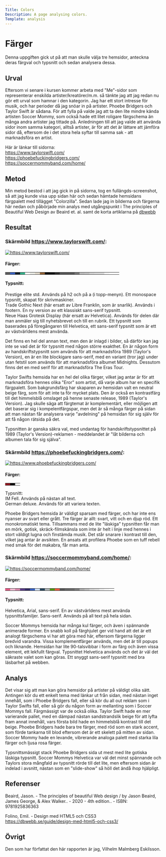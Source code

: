 ```yaml
---
Title: Colors
Description: A page analysing colors.
Template: analysis
---
```


Färger
=======================

Denna uppgiften gick ut på att man skulle välja tre hemsidor, anteckna deras färgval och typsnitt och sedan analysera dessa. 


Urval
-----------------------

Eftersom vi senare i kursen kommer arbeta med "Me"-sidor som representerar enskilda artister/kreatörer/m.m. så tänkte jag att jag redan nu gör ett urval som hamnar i den kategorin. Jag har ett stort intresse för musik, och har perioder då jag snöar in på artister. Phoebe Bridgers och Taylor Swift är sådana. För att fylla på valde jag att ta den lite mindre kända artisten Soccer Mommy, som också hade ett litet roligare färgschema än många andra artister jag tittade på. Anledningen till att jag valde att använda sidor inom samma kategori, alltså artister, är för att det är lättare att jämföra sidor då, eftersom de i det stora hela syftar till samma sak - att marknadsföra en artist.

Här är länkar till sidorna:  
https://www.taylorswift.com/  
https://phoebefuckingbridgers.com/  
https://soccermommyband.com/home/


Metod
-----------------------

Min metod bestod i att jag gick in på sidorna, tog en fullängds-screenshot, så att jag kunde visa upp sidan här och sedan hämtade hemsidans färgpalett med tillägget "Colorzilla". Sedan lade jag in bilderna och färgerna här nedan och påbörjade min analys med utgångspunkt i The principles of Beautiful Web Design av Beaird et. al. samt de korta artiklarna på [dbwebb](https://dbwebb.se/guide/design-med-html5-och-css3/farg)

Resultat
-----------------------

### Skärmbild https://www.taylorswift.com/: 
 

<a href="%assets_url%/img/taylor.png"><img src="%assets_url%/img/taylor.png" alt="https://www.taylorswift.com/" class="analysis-img"></a>

#### Färger: 
<table class="color-table">
<tr>
<td style="background-color: #5D5D5E">
<td style="background-color: #3860BE">
<td style="background-color: #0F1D28">
<td style="background-color: #32AE88">
<td style="background-color: #F9FFFA">
<td style="background-color: #E8E9E3">
<td style="background-color: #DCD6C8">
<td style="background-color: #8D5F34">
<td style="background-color: #000000">
<td style="background-color: #111111">
<td style="background-color: #2D2D2D">
<td style="background-color: #545454">
<td style="background-color: #555555">
<td style="background-color: #565656">
<td style="background-color: #767676">
<td style="background-color: #BBBBBB">
<td style="background-color: #C1C1C1">
<td style="background-color: #D1D1D1">
<td style="background-color: #D7D7D7">
<td style="background-color: #D8D8D8">
<td style="background-color: #F4F4F4">
<td style="background-color: #FEFEFE">
<td style="background-color: #FFFFFF">
</tr>
</table>

#### Typsnitt:  
<span class="taylorfont1">Prestige elite std.</span> Används på h2 och på a (i topp-menyn). Ett monospace typsnitt, skapat för skrivmaskiner.   
<span class="taylorfont2">Trade Gothic Next</span> (här ersatt av Libre Franklin, som är snarlik). Används i footern. En ny version av ett klassiskt sans-serif typsnitt.   
<span class="taylorfont3">Neue Haas Grotesk Display</span> (här ersatt av Helvetica). Används för delen där man anmäler sig till nyhetsbrevet och till en rubrik. Ett typsnitt som baserades på föregångaren till Helvetica, ett sans-serif typsnitt som är ett av västvärldens mest använda.  

Det finns en hel del annan text, men den är inlagd i bilder, så därför kan jag inte se vad det är för typsnitt med någon större exakthet. En är någon form av handskriftstypsnitt som används för att marknadsföra 1989 (Taylor's Version), en är en lite blockigare sans-serif, med en variant (tror jag) under utan fetstil som används för att marknadsföra albumet Midnights. Dessutom finns det en med serif för att marknadsföra The Eras Tour.

Taylor Swifts hemsida har en hel del olika färger, vilket jag antar är för att marknadsföra hennes olika "Eror" som artist, då varje album har en specifik färgpalett. Som bakgrundsfärg har skaparen av hemsidan valt en neutral beige färg, som för att inte ta för mycket plats. Den är också en kontrastfärg till det himmelsblå omslaget på henne senaste release, 1989 (Taylor's Version). Jag skulle säga att färgtemat är komplementärt, eller möjligen att det baserar sig i kompelentfärgspar, men det är så många färger på sidan att man nästan får analysera varje "avdelning" på hemsidan för sig själv för att få någon rätsida på det.
   
Typsnitten är ganska säkra val, med undantag för handskriftstypsnittet på 1989 (Taylor's Version)-reklamen - meddelandet är "låt bilderna och albumen tala för sig själva". 

### Skärmbild https://phoebefuckingbridgers.com/: 


<a href="%assets_url%/img/phoebe.png"><img src="%assets_url%/img/phoebe.png" alt="https://www.phoebefuckingbridgers.com/" class="analysis-img"></a>

#### Färger: 
<table class="color-table">
<tr>
<td style="background-color: #8E1922">
<td style="background-color: #000000">
<td style="background-color: #FFFFFF">
</tr>
</table>

Typsnitt:  
<span class="phoebefont1">IM Fell.</span> Används på nästan all text.  
<span class="phoebefont2">German deluxe.</span> Används för att variera texten.

Phoebe Bridgers hemsida är väldigt sparsam med färger, och har inte ens nyanser av svart eller grått. Tre färger är allt: svart, vitt och en djup röd. Ett monokromatiskt tema. Tillsammans med de lite "läskiga" typsnitten får man en mörk, gotisk, skräck-filmskänsla som inte är helt i linje med hennes i stort väldigt lugna och finstämda musik. Det står snarare i kontrast till den, vilket jag antar är avsikten. En ansats att profilera Phoebe som en tuff rebell med smak för det makabra, får man anta.  

### Skärmbild https://soccermommyband.com/home/: 


<a href="%assets_url%/img/soccermommy.png"><img src="%assets_url%/img/soccermommy.png" alt="https://soccermommyband.com/home/" class="analysis-img"></a>


#### Färger:
<table class="color-table">
<tr>
<td style="background-color: #E45A84">
<td style="background-color: #F3BDD2">
<td style="background-color: #D986AA">
<td style="background-color: #583C87">
<td style="background-color: #342D66">
<td style="background-color: #3860BE">
<td style="background-color: #CDDCF2">
<td style="background-color: #27455C">
<td style="background-color: #ABB0B2">
<td style="background-color: #529214">
<td style="background-color: #E85C41">
<td style="background-color: #555555">
<td style="background-color: #656565">
<td style="background-color: #696969">
<td style="background-color: #7C7C7C">
<td style="background-color: #AAAAAA">
<td style="background-color: #BBBBBB">
<td style="background-color: #D1D1D1">
<td style="background-color: #D8D8D8">
<td style="background-color: #E9E9E9">
<td style="background-color: #F4F4F4">
<td style="background-color: #FFFFFF">
</tr>
</table>

#### Typsnitt:
<span class="soccerfont1">Helvetica, Arial, sans-serif.</span> En av västvärldens mest använda typsnittsfamiljer. Sans-serif. Används på all text på hela sidan.

Soccer Mommys hemsida har många kul färger, och även i spännande animerade former. En snabb koll på färghjulet ger vid hand att det är ett analogt färgschema vi har att göra med här, eftersom färgerna ligger bredvid varandra. Vissa komplementfärger används, men det är till popups och liknande. Hemsidan har lite 90-talsvibbar i form av färg och även vissa element, ett lekfullt färgval. Typsnittet Helvetica används och det är väl det säkraste valet som kan göras. Ett snyggt sans-serif typsnitt med bra läsbarhet på webben.


Analys
-----------------------

Det visar sig att man kan göra hemsidor på artister på väldigt olika sätt. Antingen kör du ett enkelt tema med länkar ut från sidan, med nästan inget innehåll, som i Phoebe Bridgers fall, eller så kör du all out reklam som i Taylor Swifts fall, eller så gör du någon form av mellanting som i Soccer Mommys fall. Färgmässigt var de också olika. Taylor Swift hade en mer varierande pallet, med en dämpad nästan sandstrandslik beige för att lyfta fram annat innehåll, vars första bild hade en himmelsblå kontrast till det beige. Phoebe Bridgers hade bara tre färger, med röd som en stark accent, som förde tankarna till blod eftersom det är ett skelett på mitten av sidan. Soccer Mommy hade en levande, vibrerande analoga palett med starka lila färger och ljusa rosa färger. 

Typsnittsmässigt stack Phoebe Bridgers sida ut mest med lite gotiska läskiga typsnitt. Soccer Mommys Helvetica var väl det minst spännande och Taylors stora mångfald av typsnitt rörde till det lite, men eftersom sidan är indelad i avsnitt, nästan som en "slide-show" så höll det ändå ihop hjälpligt.  

Referenser
-----------------------

Beaird, Jason. - The principles of beautiful Web design / by Jason Beaird, James George, & Alex Walker.. - 2020 - 4th edition.. - ISBN: 9781925836363

Folino, Emil. - Design med HTML5 och CSS3 https://dbwebb.se/guide/design-med-html5-och-css3/

Övrigt
-----------------------

Den som har författat den här rapporten är jag, Vilhelm Malmberg Eskilsson.
